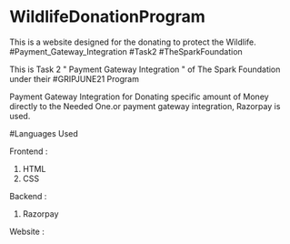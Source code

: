 # WildlifeDonationProgram

This is a website designed for the donating to protect the Wildlife.
#Payment_Gateway_Integration #Task2 #TheSparkFoundation

This is Task 2 " Payment Gateway Integration " of The Spark Foundation under their #GRIPJUNE21 Program

Payment Gateway Integration for Donating specific amount of Money directly to the Needed One.or payment gateway integration, Razorpay is used.

#Languages Used

Frontend :
1. HTML
2. CSS

Backend :
1. Razorpay

Website :
